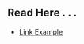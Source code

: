 ## Read Here . . .
- [Link Example](https://steamcommunity.com/app/730/reviews/?filterLanguage=all&p=1&browsefilter=mostrecent) 

